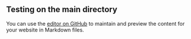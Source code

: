 ## Testing on the main directory

You can use the [editor on GitHub](https://github.com/jasonmhwu/jasonmhwu.github.io/edit/master/README.md) to maintain and preview the content for your website in Markdown files.

